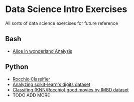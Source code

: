   # Data Science Intro Exercises
  All sorts of data science exercises for future reference
  ## Bash
  * [Alice in wonderland Analysis](/Lab1)
  ## Python
  * [Rocchio Classifier](/Lab5)
  * [Analyzing scikit-learn's digits dataset](/lab6)
  * [Classifing (KNN/Rocchio) good movies by IMBD dataset](/HW4)
  * TODO ADD MORE
